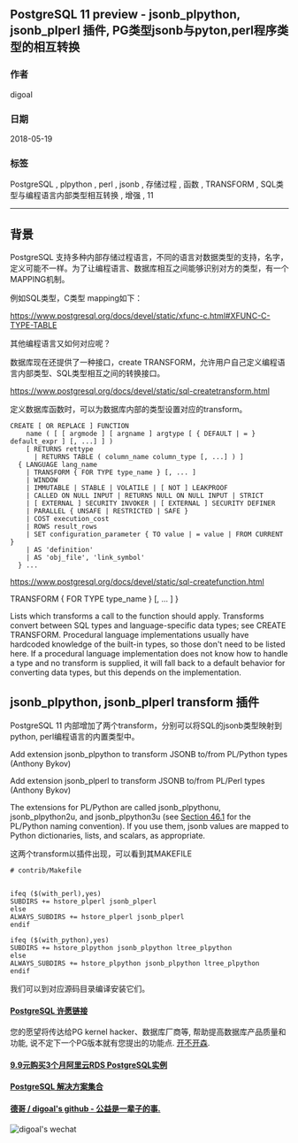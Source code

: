 ## PostgreSQL 11 preview - jsonb_plpython, jsonb_plperl 插件, PG类型jsonb与pyton,perl程序类型的相互转换     
                                                                                   
### 作者                                                                                   
digoal                                                                                   
                                                                                   
### 日期                                                                                   
2018-05-19                                                                                 
                                                                                   
### 标签                                                                                   
PostgreSQL , plpython , perl , jsonb , 存储过程 , 函数 , TRANSFORM , SQL类型与编程语言内部类型相互转换 , 增强 , 11                          
                                                                                   
----                                                                                   
                                                                                   
## 背景         
PostgreSQL 支持多种内部存储过程语言，不同的语言对数据类型的支持，名字，定义可能不一样。为了让编程语言、数据库相互之间能够识别对方的类型，有一个MAPPING机制。  
  
例如SQL类型，C类型 mapping如下：  
  
https://www.postgresql.org/docs/devel/static/xfunc-c.html#XFUNC-C-TYPE-TABLE  
  
其他编程语言又如何对应呢？  
  
数据库现在还提供了一种接口，create TRANSFORM，允许用户自己定义编程语言内部类型、SQL类型相互之间的转换接口。  
  
https://www.postgresql.org/docs/devel/static/sql-createtransform.html  
  
定义数据库函数时，可以为数据库内部的类型设置对应的transform。  
  
```  
CREATE [ OR REPLACE ] FUNCTION  
    name ( [ [ argmode ] [ argname ] argtype [ { DEFAULT | = } default_expr ] [, ...] ] )  
    [ RETURNS rettype  
      | RETURNS TABLE ( column_name column_type [, ...] ) ]  
  { LANGUAGE lang_name  
    | TRANSFORM { FOR TYPE type_name } [, ... ]  
    | WINDOW  
    | IMMUTABLE | STABLE | VOLATILE | [ NOT ] LEAKPROOF  
    | CALLED ON NULL INPUT | RETURNS NULL ON NULL INPUT | STRICT  
    | [ EXTERNAL ] SECURITY INVOKER | [ EXTERNAL ] SECURITY DEFINER  
    | PARALLEL { UNSAFE | RESTRICTED | SAFE }  
    | COST execution_cost  
    | ROWS result_rows  
    | SET configuration_parameter { TO value | = value | FROM CURRENT }  
    | AS 'definition'  
    | AS 'obj_file', 'link_symbol'  
  } ...  
```  
  
https://www.postgresql.org/docs/devel/static/sql-createfunction.html  
  
TRANSFORM { FOR TYPE type_name } [, ... ] }  
  
Lists which transforms a call to the function should apply. Transforms convert between SQL types and language-specific data types; see CREATE TRANSFORM. Procedural language implementations usually have hardcoded knowledge of the built-in types, so those don't need to be listed here. If a procedural language implementation does not know how to handle a type and no transform is supplied, it will fall back to a default behavior for converting data types, but this depends on the implementation.  
  
  
## jsonb_plpython, jsonb_plperl transform 插件  
PostgreSQL 11 内部增加了两个transform，分别可以将SQL的jsonb类型映射到python, perl编程语言的内置类型中。  
  
Add extension jsonb_plpython to transform JSONB to/from PL/Python types (Anthony Bykov)  
  
Add extension jsonb_plperl to transform JSONB to/from PL/Perl types (Anthony Bykov)  
  
The extensions for PL/Python are called jsonb_plpythonu, jsonb_plpython2u, and jsonb_plpython3u (see [Section 46.1](https://www.postgresql.org/docs/devel/static/plpython-python23.html) for the PL/Python naming convention). If you use them, jsonb values are mapped to Python dictionaries, lists, and scalars, as appropriate.  
  
这两个transform以插件出现，可以看到其MAKEFILE  
  
```  
# contrib/Makefile  
  
  
ifeq ($(with_perl),yes)  
SUBDIRS += hstore_plperl jsonb_plperl  
else  
ALWAYS_SUBDIRS += hstore_plperl jsonb_plperl  
endif  
  
ifeq ($(with_python),yes)  
SUBDIRS += hstore_plpython jsonb_plpython ltree_plpython  
else  
ALWAYS_SUBDIRS += hstore_plpython jsonb_plpython ltree_plpython  
endif  
```  
  
我们可以到对应源码目录编译安装它们。  
  
   
  
  
  
  
  
  
  
  
  
  
  
  
  
  
  
  
  
  
  
  
  
  
  
  
  
  
  
  
  
  
  
  
  
  
  
  
  
  
  
  
  
  
  
  
  
  
  
  
  
  
  
  
  
  
  
  
  
  
  
  
  
  
  
#### [PostgreSQL 许愿链接](https://github.com/digoal/blog/issues/76 "269ac3d1c492e938c0191101c7238216")
您的愿望将传达给PG kernel hacker、数据库厂商等, 帮助提高数据库产品质量和功能, 说不定下一个PG版本就有您提出的功能点. [开不开森](https://github.com/digoal/blog/issues/76 "269ac3d1c492e938c0191101c7238216").  
  
  
#### [9.9元购买3个月阿里云RDS PostgreSQL实例](https://www.aliyun.com/database/postgresqlactivity "57258f76c37864c6e6d23383d05714ea")
  
  
#### [PostgreSQL 解决方案集合](https://yq.aliyun.com/topic/118 "40cff096e9ed7122c512b35d8561d9c8")
  
  
#### [德哥 / digoal's github - 公益是一辈子的事.](https://github.com/digoal/blog/blob/master/README.md "22709685feb7cab07d30f30387f0a9ae")
  
  
![digoal's wechat](../pic/digoal_weixin.jpg "f7ad92eeba24523fd47a6e1a0e691b59")
  
